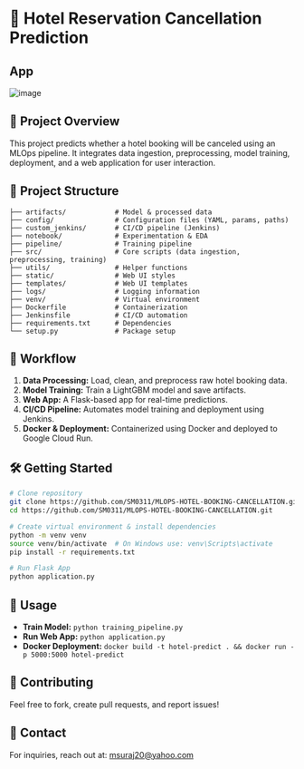# 🏨 Hotel Reservation Cancellation Prediction

## App
![image](https://github.com/user-attachments/assets/ecca5b11-fbbd-445e-b3df-0d768910e35e)

## 🚀 Project Overview
This project predicts whether a hotel booking will be canceled using an MLOps pipeline. It integrates data ingestion, preprocessing, model training, deployment, and a web application for user interaction.

## 📂 Project Structure
```
├── artifacts/            # Model & processed data
├── config/               # Configuration files (YAML, params, paths)
├── custom_jenkins/       # CI/CD pipeline (Jenkins)
├── notebook/             # Experimentation & EDA
├── pipeline/             # Training pipeline
├── src/                  # Core scripts (data ingestion, preprocessing, training)
├── utils/                # Helper functions
├── static/               # Web UI styles
├── templates/            # Web UI templates
├── logs/                 # Logging information
├── venv/                 # Virtual environment
├── Dockerfile            # Containerization
├── Jenkinsfile           # CI/CD automation
├── requirements.txt      # Dependencies
└── setup.py              # Package setup
```

## 🔄 Workflow
1. **Data Processing:** Load, clean, and preprocess raw hotel booking data.
2. **Model Training:** Train a LightGBM model and save artifacts.
3. **Web App:** A Flask-based app for real-time predictions.
4. **CI/CD Pipeline:** Automates model training and deployment using Jenkins.
5. **Docker & Deployment:** Containerized using Docker and deployed to Google Cloud Run.

## 🛠️ Getting Started
```bash
# Clone repository
git clone https://github.com/SM0311/MLOPS-HOTEL-BOOKING-CANCELLATION.git
cd https://github.com/SM0311/MLOPS-HOTEL-BOOKING-CANCELLATION.git

# Create virtual environment & install dependencies
python -m venv venv
source venv/bin/activate  # On Windows use: venv\Scripts\activate
pip install -r requirements.txt

# Run Flask App
python application.py
```

## 🎯 Usage
- **Train Model:** `python training_pipeline.py`
- **Run Web App:** `python application.py`
- **Docker Deployment:** `docker build -t hotel-predict . && docker run -p 5000:5000 hotel-predict`

## 🤝 Contributing
Feel free to fork, create pull requests, and report issues!


## 📩 Contact
For inquiries, reach out at: msuraj20@yahoo.com
